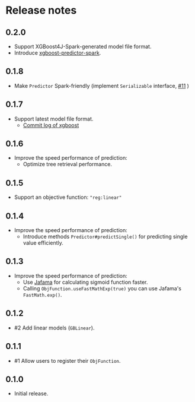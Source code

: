 # Release notes

## 0.2.0

- Support XGBoost4J-Spark-generated model file format.
- Introduce [xgboost-predictor-spark](https://github.com/komiya-atsushi/xgboost-predictor-java/tree/master/xgboost-predictor-spark).


## 0.1.8

- Make `Predictor` Spark-friendly (implement `Serializable` interface, [#11](https://github.com/komiya-atsushi/xgboost-predictor-java/issues/11) )

## 0.1.7

- Support latest model file format.
    - [Commit log of xgboost](https://github.com/dmlc/xgboost/commit/0d95e863c981548b5a7ca363310fc359a9165d85#diff-53a3a623be5ce5a351a89012c7b03a31R193)

## 0.1.6

- Improve the speed performance of prediction:
    - Optimize tree retrieval performance.

## 0.1.5

- Support an objective function: `"reg:linear"`

## 0.1.4

- Improve the speed performance of prediction:
    - Introduce methods `Predictor#predictSingle()` for predicting single value efficiently.

## 0.1.3

- Improve the speed performance of prediction:
    - Use [Jafama](https://github.com/jeffhain/jafama/) for calculating sigmoid function faster.
    - Calling `ObjFunction.useFastMathExp(true)` you can use Jafama's `FastMath.exp()`. 

## 0.1.2

- #2 Add linear models (`GBLinear`).

## 0.1.1

- #1 Allow users to register their `ObjFunction`.

## 0.1.0

- Initial release.
